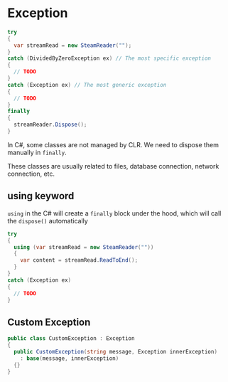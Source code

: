# Exception

```c#
try
{
  var streamRead = new SteamReader("");
}
catch (DividedByZeroException ex) // The most specific exception
{
  // TODO
}
catch (Exception ex) // The most generic exception
{
  // TODO
}
finally
{
  streamReader.Dispose();
}
```

In C#, some classes are not managed by CLR. We need to dispose them manually in `finally`.

These classes are usually related to files, database connection, network connection, etc.

## using keyword

`using` in the C# will create a `finally` block under the hood, which will call the `dispose()` automatically

```c#
try
{
  using (var streamRead = new SteamReader(""))
  {
    var content = streamRead.ReadToEnd();
  }
}
catch (Exception ex)
{
  // TODO
}
```

## Custom Exception

```c#
public class CustomException : Exception
{
  public CustomException(string message, Exception innerException)
    : base(message, innerException)
  {}
}
```